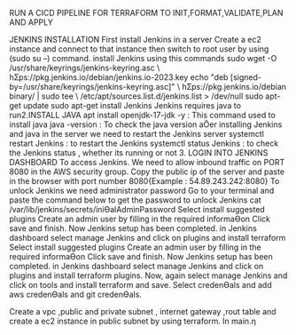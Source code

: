 RUN A CICD PIPELINE FOR TERRAFORM TO INIT,FORMAT,VALIDATE,PLAN AND APPLY

JENKINS INSTALLATION 
First install Jenkins in a server 
Create a ec2 instance and connect to that instance then switch to root user by using 
(sudo su –) command. 
install Jenkins using this commands 
sudo wget -O /usr/share/keyrings/jenkins-keyring.asc \ 
 hƩps://pkg.jenkins.io/debian/jenkins.io-2023.key 
echo "deb [signed-by=/usr/share/keyrings/jenkins-keyring.asc]" \ 
 hƩps://pkg.jenkins.io/debian binary/ | sudo tee \ 
 /etc/apt/sources.list.d/jenkins.list > /dev/null 
sudo apt-get update 
sudo apt-get install Jenkins 
Jenkins requires java to run2.INSTALL JAVA 
apt install openjdk-17-jdk -y : This command used to install java 
java -version : To check the java version 
aŌer installing Jenkins and java in the server we need to restart the Jenkins server 
systemctl restart Jenkins : to restart the Jenkins 
systemctl status Jenkins : to check the Jenkins status , whether its running or not 
3. LOGIN INTO JENKINS DASHBOARD 
To access Jenkins. We need to allow inbound traffic on PORT 8080 in the AWS security 
group. 
Copy the public ip of the server and paste in the browser with port number 8080{Example : 
54.89.243.242:8080} 
To unlock Jenkins we need administrator password 
Go to your terminal and paste the command below to get the password to unlock Jenkins 
cat /var/lib/jenkins/secrets/iniƟalAdminPassword
Select install suggested plugins 
Create an admin user by filling in the required informaƟon
Click save and finish. 
Now Jenkins setup has been completed. 
in Jenkins dashboard select manage Jenkins and click on plugins and install terraform 
Select install suggested plugins 
Create an admin user by filling in the required informaƟon
Click save and finish. 
Now Jenkins setup has been completed. 
in Jenkins dashboard select manage Jenkins and click on plugins and install terraform 
plugins. 
Now, again select manage Jenkins and click on tools and install terraform and save. 
Select credenƟals and add aws credenƟals and git credenƟals.
 
Create a vpc ,public and private subnet , internet gateway ,rout table and create a ec2 
instance in public subnet by using terraform. 
 In main.ƞ

